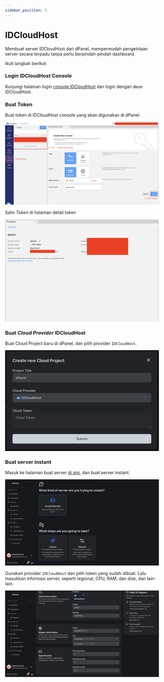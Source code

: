 ```yaml
---
sidebar_position: 3
---
```


# IDCloudHost

Membuat server IDCloudHost dari dPanel, mempermudah pengelolaan server secara terpadu tanpa perlu berpindah-pindah dashboard.

Ikuti langkah berikut:

### Login IDCloudHost Console 

Kunjungi halaman login [console IDCloudHost](https://console.idcloudhost.com/hub/login) dan login dengan akun IDCloudHost.

### Buat Token

Buat token di IDCloudHost console yang akan digunakan di dPanel.

![create-token-idcloudhost](./../../assets/idcloudhost-token.png)

Salin *Token* di halaman detail token

![copy-token-idcloudhost](./../../assets/idcloudhost-token-detail.png)

### Buat *Cloud Provider* IDCloudHost

Buat Cloud Project baru di dPanel, dan pilih provider `IDCloudHost`.

![paste-token-idcloudhost](./../../assets/create-cloud-project-idcloudhost-dark.png)

### Buat server instant

Masuk ke halaman buat server [di sini](https://cloud.terpusat.com/v2/resources/servers/create), dan buat server instant.

![create-server-instant-idcloudhost](./../../assets/create-server-instant-dark.png)

Gunakan provider `IDCloudHost` dan pilih token yang sudah dibuat. Lalu masukkan informasi server, seperti regional, CPU, RAM, dan disk, dan lain-lain.

![create-server-instant-input-idcloudhost](./../../assets/create-server-instant-input-dark.png)